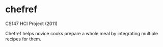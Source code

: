 chefref
=======

CS147 HCI Project (2011)

Chefref helps novice cooks prepare a whole meal by integrating multiple recipes for them.
